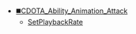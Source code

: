 * [◼️CDOTA_Ability_Animation_Attack](/)
	* [SetPlaybackRate](CDOTA_Ability_Animation_Attack/SetPlaybackRate)
